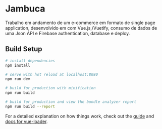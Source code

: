 # Jambuca

Trabalho em andamento de um e-commerce em formato de single page application, desenvolvido em com Vue.js,/Vuetify, consumo de dados de uma Json API e Firebase authentication, database e deploy.

## Build Setup

``` bash
# install dependencies
npm install

# serve with hot reload at localhost:8080
npm run dev

# build for production with minification
npm run build

# build for production and view the bundle analyzer report
npm run build --report
```

For a detailed explanation on how things work, check out the [guide](http://vuejs-templates.github.io/webpack/) and [docs for vue-loader](http://vuejs.github.io/vue-loader).
